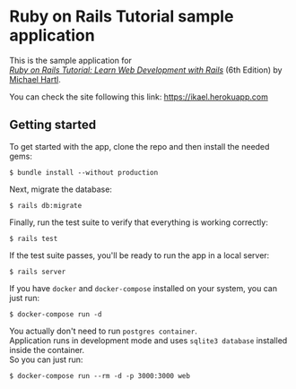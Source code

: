 # Ruby on Rails Tutorial sample application

This is the sample application for<br>
[*Ruby on Rails Tutorial: Learn Web Development with Rails*](https://www.railstutorial.org/) (6th Edition)
by [Michael Hartl](https://www.michaelhartl.com/).

You can check the site following this link:
https://ikael.herokuapp.com

## Getting started
To get started with the app, clone the repo and then install the needed gems:
```
$ bundle install --without production
```
Next, migrate the database:
```
$ rails db:migrate
```
Finally, run the test suite to verify that everything is working correctly:
```
$ rails test
```
If the test suite passes, you'll be ready to run the app in a local server:
```
$ rails server
```
If you have `docker` and `docker-compose` installed on your system,
you can just run:
```
$ docker-compose run -d
```
You actually don't need to run `postgres container`.<br>
Application runs in development mode and uses `sqlite3
database` installed inside the container.<br>
So you can just run:
```
$ docker-compose run --rm -d -p 3000:3000 web
```
